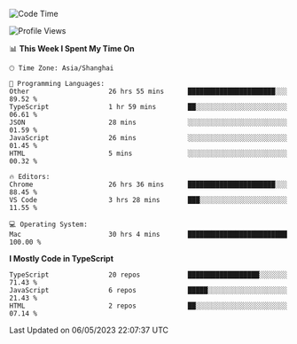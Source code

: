 <!--START_SECTION:waka-->
![Code Time](http://img.shields.io/badge/Code%20Time-4%2C410%20hrs%2028%20mins-blue)

![Profile Views](http://img.shields.io/badge/Profile%20Views-0-blue)

📊 **This Week I Spent My Time On** 

```text
🕑︎ Time Zone: Asia/Shanghai

💬 Programming Languages: 
Other                    26 hrs 55 mins      ██████████████████████░░░   89.52 % 
TypeScript               1 hr 59 mins        ██░░░░░░░░░░░░░░░░░░░░░░░   06.61 % 
JSON                     28 mins             ░░░░░░░░░░░░░░░░░░░░░░░░░   01.59 % 
JavaScript               26 mins             ░░░░░░░░░░░░░░░░░░░░░░░░░   01.45 % 
HTML                     5 mins              ░░░░░░░░░░░░░░░░░░░░░░░░░   00.32 % 

🔥 Editors: 
Chrome                   26 hrs 36 mins      ██████████████████████░░░   88.45 % 
VS Code                  3 hrs 28 mins       ███░░░░░░░░░░░░░░░░░░░░░░   11.55 % 

💻 Operating System: 
Mac                      30 hrs 4 mins       █████████████████████████   100.00 % 
```

**I Mostly Code in TypeScript** 

```text
TypeScript               20 repos            ██████████████████░░░░░░░   71.43 % 
JavaScript               6 repos             █████░░░░░░░░░░░░░░░░░░░░   21.43 % 
HTML                     2 repos             ██░░░░░░░░░░░░░░░░░░░░░░░   07.14 % 
```




 Last Updated on 06/05/2023 22:07:37 UTC
<!--END_SECTION:waka-->
